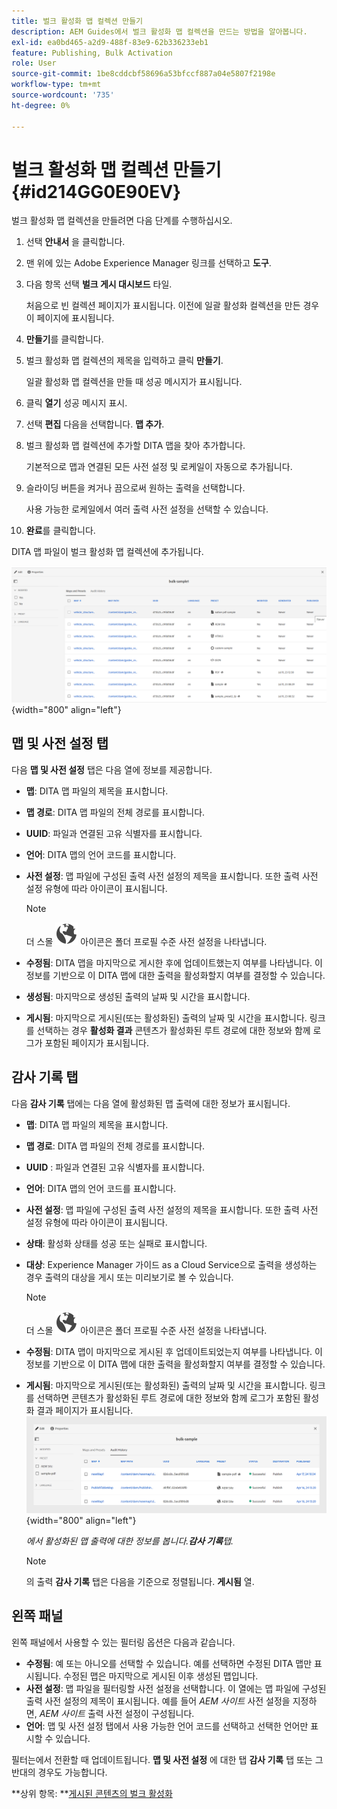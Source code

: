 ```yaml
---
title: 벌크 활성화 맵 컬렉션 만들기
description: AEM Guides에서 벌크 활성화 맵 컬렉션을 만드는 방법을 알아봅니다.
exl-id: ea0bd465-a2d9-488f-83e9-62b336233eb1
feature: Publishing, Bulk Activation
role: User
source-git-commit: 1be8cddcbf58696a53bfccf887a04e5807f2198e
workflow-type: tm+mt
source-wordcount: '735'
ht-degree: 0%

---
```


# 벌크 활성화 맵 컬렉션 만들기 {#id214GG0E90EV}

벌크 활성화 맵 컬렉션을 만들려면 다음 단계를 수행하십시오.

1. 선택 **안내서** 을 클릭합니다.

1. 맨 위에 있는 Adobe Experience Manager 링크를 선택하고 **도구**.

1. 다음 항목 선택 **벌크 게시 대시보드** 타일.

   처음으로 빈 컬렉션 페이지가 표시됩니다. 이전에 일괄 활성화 컬렉션을 만든 경우 이 페이지에 표시됩니다.

1. **만들기**&#x200B;를 클릭합니다.

1. 벌크 활성화 맵 컬렉션의 제목을 입력하고 클릭 **만들기**.

   일괄 활성화 맵 컬렉션을 만들 때 성공 메시지가 표시됩니다.

1. 클릭 **열기** 성공 메시지 표시.

1. 선택 **편집** 다음을 선택합니다. **맵 추가**.

1. 벌크 활성화 맵 컬렉션에 추가할 DITA 맵을 찾아 추가합니다.

   기본적으로 맵과 연결된 모든 사전 설정 및 로케일이 자동으로 추가됩니다.

1. 슬라이딩 버튼을 켜거나 끔으로써 원하는 출력을 선택합니다.

   사용 가능한 로케일에서 여러 출력 사전 설정을 선택할 수 있습니다.

1. **완료**&#x200B;를 클릭합니다.

DITA 맵 파일이 벌크 활성화 맵 컬렉션에 추가됩니다.

![ 벌크 활성화 컬렉션을 생성했습니다.](images/bulk-activation-collection-created.png){width="800" align="left"}

## 맵 및 사전 설정 탭

다음 **맵 및 사전 설정** 탭은 다음 열에 정보를 제공합니다.

- **맵**: DITA 맵 파일의 제목을 표시합니다.
- **맵 경로**: DITA 맵 파일의 전체 경로를 표시합니다.

- **UUID**: 파일과 연결된 고유 식별자를 표시합니다.

- **언어**: DITA 맵의 언어 코드를 표시합니다.
- **사전 설정**: 맵 파일에 구성된 출력 사전 설정의 제목을 표시합니다. 또한 출력 사전 설정 유형에 따라 아이콘이 표시됩니다.

  >[!NOTE]
  >
  > 더 스몰 ![](images/global-preset-icon.svg) 아이콘은 폴더 프로필 수준 사전 설정을 나타냅니다.

- **수정됨**: DITA 맵을 마지막으로 게시한 후에 업데이트했는지 여부를 나타냅니다. 이 정보를 기반으로 이 DITA 맵에 대한 출력을 활성화할지 여부를 결정할 수 있습니다.
- **생성됨**: 마지막으로 생성된 출력의 날짜 및 시간을 표시합니다.
- **게시됨**: 마지막으로 게시된(또는 활성화된) 출력의 날짜 및 시간을 표시합니다. 링크를 선택하는 경우 **활성화 결과** 콘텐츠가 활성화된 루트 경로에 대한 정보와 함께 로그가 포함된 페이지가 표시됩니다.

## 감사 기록 탭

다음 **감사 기록** 탭에는 다음 열에 활성화된 맵 출력에 대한 정보가 표시됩니다.
- **맵**: DITA 맵 파일의 제목을 표시합니다.
- **맵 경로**: DITA 맵 파일의 전체 경로를 표시합니다.
- **UUID** : 파일과 연결된 고유 식별자를 표시합니다.
- **언어**: DITA 맵의 언어 코드를 표시합니다.
- **사전 설정**: 맵 파일에 구성된 출력 사전 설정의 제목을 표시합니다. 또한 출력 사전 설정 유형에 따라 아이콘이 표시됩니다.
- **상태**: 활성화 상태를 성공 또는 실패로 표시합니다.
- **대상**: Experience Manager 가이드 as a Cloud Service으로 출력을 생성하는 경우 출력의 대상을 게시 또는 미리보기로 볼 수 있습니다.

  >[!NOTE]
  >
  > 더 스몰 ![](images/global-preset-icon.svg) 아이콘은 폴더 프로필 수준 사전 설정을 나타냅니다.

- **수정됨**: DITA 맵이 마지막으로 게시된 후 업데이트되었는지 여부를 나타냅니다. 이 정보를 기반으로 이 DITA 맵에 대한 출력을 활성화할지 여부를 결정할 수 있습니다.
- **게시됨**: 마지막으로 게시된(또는 활성화된) 출력의 날짜 및 시간을 표시합니다. 링크를 선택하면 콘텐츠가 활성화된 루트 경로에 대한 정보와 함께 로그가 포함된 활성화 결과 페이지가 표시됩니다.
  ![ 벌크 활성화 컬렉션 감사 기록 탭을 만들었습니다.](images/bulk-collection-audit-history.png){width="800" align="left"}

  *에서 활성화된 맵 출력에 대한 정보를 봅니다.**감사 기록**탭.*


  >[!NOTE]
  >
  > 의 출력 **감사 기록** 탭은 다음을 기준으로 정렬됩니다. **게시됨** 열.



## 왼쪽 패널

왼쪽 패널에서 사용할 수 있는 필터링 옵션은 다음과 같습니다.

- **수정됨**: 예 또는 아니오를 선택할 수 있습니다. 예를 선택하면 수정된 DITA 맵만 표시됩니다. 수정된 맵은 마지막으로 게시된 이후 생성된 맵입니다.
- **사전 설정**: 맵 파일을 필터링할 사전 설정을 선택합니다. 이 열에는 맵 파일에 구성된 출력 사전 설정의 제목이 표시됩니다. 예를 들어 *AEM 사이트* 사전 설정을 지정하면, *AEM 사이트* 출력 사전 설정이 구성됩니다.
- **언어**: 맵 및 사전 설정 탭에서 사용 가능한 언어 코드를 선택하고 선택한 언어만 표시할 수 있습니다.

필터는에서 전환할 때 업데이트됩니다. **맵 및 사전 설정** 에 대한 탭 **감사 기록** 탭 또는 그 반대의 경우도 가능합니다.

**상위 항목: **[게시된 콘텐츠의 벌크 활성화](conf-bulk-activation.md)
